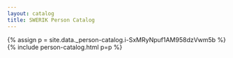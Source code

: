 ```yaml
---
layout: catalog
title: SWERIK Person Catalog
---
```

{% assign p = site.data._person-catalog.i-SxMRyNpuf1AM958dzVwm5b %}
{% include person-catalog.html p=p %}

